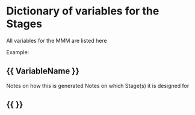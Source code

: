 # Dictionary of variables for the Stages

All variables for the MMM are listed here

Example:

## {{ VariableName }}
Notes on how this is generated
Notes on which Stage(s) it is designed for


## {{ }}


